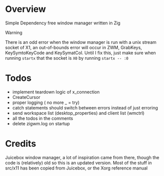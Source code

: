Overview
=====
Simple Dependency free window manager written in Zig

> [!WARNING]
> There is an odd error when the window manager is run with a unix stream socket of X1, an out-of-bounds error will occur in ZWM, GrabKeys, KeySymtoKeyCode and KeySymatCol.
> Until I fix this, just make sure when running `startx` that the socket is `X0` by running `startx -- :0`


Todos
=====
- implement teardown logic of x_connection
- CreateCursor
- proper logging ( no more _ = try)
- catch statements should switch between errors instead of just erroring
- send workspace list (desktop_properties) and client list (wmctrl)
- all the todos in the comments
- delete zigwm.log on startup

Credits
======
Juicebox window manager, a lot of inspiration came from there, though the code is (relatively) old so this is an updated version.
Most of the stuff in src/x11 has been copied from Juicebox, or the Xorg reference manual
